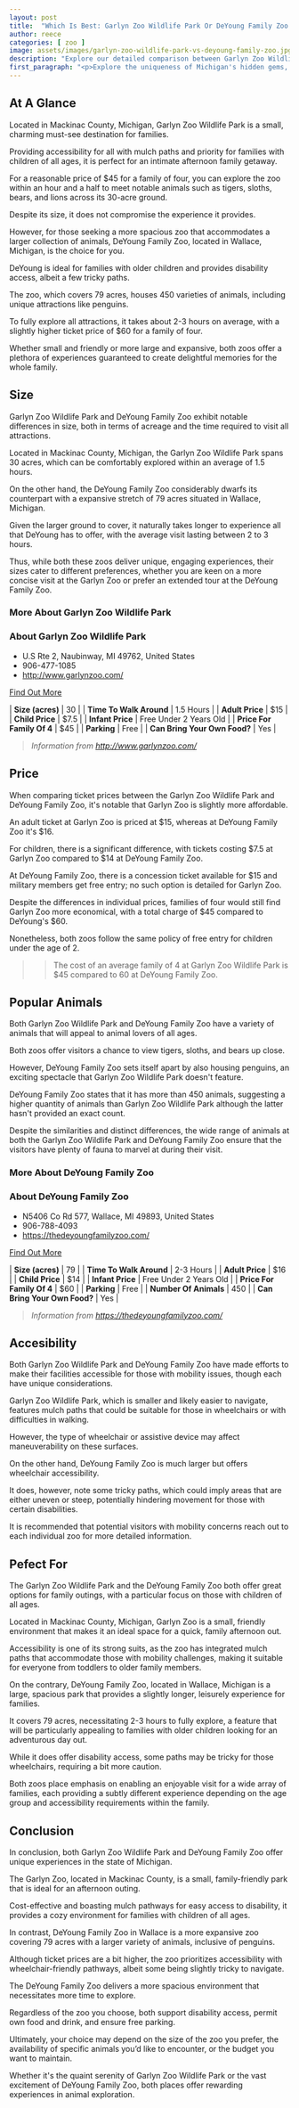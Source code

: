```yaml
---
layout: post
title:  "Which Is Best: Garlyn Zoo Wildlife Park Or DeYoung Family Zoo. A Guide To Which Is The Best Zoo In Michigan, USA"
author: reece
categories: [ zoo ]
image: assets/images/garlyn-zoo-wildlife-park-vs-deyoung-family-zoo.jpg
description: "Explore our detailed comparison between Garlyn Zoo Wildlife Park and DeYoung Family Zoo, examining their animal species, visitor experiences, programs, and more, to help you choose your next wildlife adventure."
first_paragraph: "<p>Explore the uniqueness of Michigan's hidden gems, the Garlyn Zoo Wildlife Park and the DeYoung Family Zoo.</p><p>Venture into the smaller, homely confines of the Garlyn Zoo, perfect for an intimate family afternoon outing, or experience the capacious and diverse enclosure of the DeYoung Zoo, a haven for fascinating species such as penguins.</p><p>Our guided comparison will delve into each zoo's accessibility, family-friendliness, and the distinctive species they house, equipping you with all you need to plan your visit.</p>"
---
```


<div class="overview" markdown="1"> 

## At A Glance 

Located in Mackinac County, Michigan, Garlyn Zoo Wildlife Park is a small, charming must-see destination for families. 

Providing accessibility for all with mulch paths and priority for families with children of all ages, it is perfect for an intimate afternoon family getaway. 

For a reasonable price of $45 for a family of four, you can explore the zoo within an hour and a half to meet notable animals such as tigers, sloths, bears, and lions across its 30-acre ground. 

Despite its size, it does not compromise the experience it provides. 

However, for those seeking a more spacious zoo that accommodates a larger collection of animals, DeYoung Family Zoo, located in Wallace, Michigan, is the choice for you. 

DeYoung is ideal for families with older children and provides disability access, albeit a few tricky paths. 

The zoo, which covers 79 acres, houses 450 varieties of animals, including unique attractions like penguins. 

To fully explore all attractions, it takes about 2-3 hours on average, with a slightly higher ticket price of $60 for a family of four. 

Whether small and friendly or more large and expansive, both zoos offer a plethora of experiences guaranteed to create delightful memories for the whole family.

</div>
    
    

## Size 

Garlyn Zoo Wildlife Park and DeYoung Family Zoo exhibit notable differences in size, both in terms of acreage and the time required to visit all attractions. 

Located in Mackinac County, Michigan, the Garlyn Zoo Wildlife Park spans 30 acres, which can be comfortably explored within an average of 1.5 hours. 

On the other hand, the DeYoung Family Zoo considerably dwarfs its counterpart with a expansive stretch of 79 acres situated in Wallace, Michigan. 

Given the larger ground to cover, it naturally takes longer to experience all that DeYoung has to offer, with the average visit lasting between 2 to 3 hours. 

Thus, while both these zoos deliver unique, engaging experiences, their sizes cater to different preferences, whether you are keen on a more concise visit at the Garlyn Zoo or prefer an extended tour at the DeYoung Family Zoo.
<div class="overview" markdown="1" id="wyntk-garlyn-zoo-wildlife-park"> 

### More About Garlyn Zoo Wildlife Park

<div class="find-out-more" markdown="1">

### About Garlyn Zoo Wildlife Park

- U.S Rte 2, Naubinway, MI 49762, United States
- 906-477-1085
- <a href="http://www.garlynzoo.com/">http://www.garlynzoo.com/</a>



<a class="subscribe btn" href="http://www.garlynzoo.com/">Find Out More</a>

</div>


    

| **Size (acres)** | 30 |
| **Time To Walk Around** | 1.5 Hours |
| **Adult Price** | $15 |
| **Child Price** | $7.5 |
| **Infant Price** | Free Under 2 Years Old |
| **Price For Family Of 4** | $45 |
| **Parking** | Free |
| **Can Bring Your Own Food?** | Yes |


> *Information from http://www.garlynzoo.com/* 



</div>



## Price 

When comparing ticket prices between the Garlyn Zoo Wildlife Park and DeYoung Family Zoo, it's notable that Garlyn Zoo is slightly more affordable. 

An adult ticket at Garlyn Zoo is priced at $15, whereas at DeYoung Family Zoo it's $16. 

For children, there is a significant difference, with tickets costing $7.5 at Garlyn Zoo compared to $14 at DeYoung Family Zoo. 

At DeYoung Family Zoo, there is a concession ticket available for $15 and military members get free entry; no such option is detailed for Garlyn Zoo. 

Despite the differences in individual prices, families of four would still find Garlyn Zoo more economical, with a total charge of $45 compared to DeYoung's $60. 

Nonetheless, both zoos follow the same policy of free entry for children under the age of 2.

>> The cost of an average family of 4 at Garlyn Zoo Wildlife Park is $45 compared to 60 at DeYoung Family Zoo.



## Popular Animals 

Both Garlyn Zoo Wildlife Park and DeYoung Family Zoo have a variety of animals that will appeal to animal lovers of all ages. 

Both zoos offer visitors a chance to view tigers, sloths, and bears up close. 

However, DeYoung Family Zoo sets itself apart by also housing penguins, an exciting spectacle that Garlyn Zoo Wildlife Park doesn't feature. 

DeYoung Family Zoo states that it has more than 450 animals, suggesting a higher quantity of animals than Garlyn Zoo Wildlife Park although the latter hasn't provided an exact count. 

Despite the similarities and distinct differences, the wide range of animals at both the Garlyn Zoo Wildlife Park and DeYoung Family Zoo ensure that the visitors have plenty of fauna to marvel at during their visit.
<div class="overview" markdown="1"id="wyntk-deyoung-family-zoo"> 

### More About DeYoung Family Zoo

<div class="find-out-more" markdown="1">

### About DeYoung Family Zoo

- N5406 Co Rd 577, Wallace, MI 49893, United States
- 906-788-4093
- <a href="https://thedeyoungfamilyzoo.com/">https://thedeyoungfamilyzoo.com/</a>



<a class="subscribe btn" href="https://thedeyoungfamilyzoo.com/">Find Out More</a>

</div>


    

| **Size (acres)** | 79 |
| **Time To Walk Around** | 2-3 Hours |
| **Adult Price** | $16 |
| **Child Price** | $14 |
| **Infant Price** | Free Under 2 Years Old |
| **Price For Family Of 4** | $60 |
| **Parking** | Free |
| **Number Of Animals** | 450 |
| **Can Bring Your Own Food?** | Yes |


> *Information from https://thedeyoungfamilyzoo.com/* 



</div>



## Accesibility 

Both Garlyn Zoo Wildlife Park and DeYoung Family Zoo have made efforts to make their facilities accessible for those with mobility issues, though each have unique considerations. 

Garlyn Zoo Wildlife Park, which is smaller and likely easier to navigate, features mulch paths that could be suitable for those in wheelchairs or with difficulties in walking. 

However, the type of wheelchair or assistive device may affect maneuverability on these surfaces. 

On the other hand, DeYoung Family Zoo is much larger but offers wheelchair accessibility. 

It does, however, note some tricky paths, which could imply areas that are either uneven or steep, potentially hindering movement for those with certain disabilities. 

It is recommended that potential visitors with mobility concerns reach out to each individual zoo for more detailed information.

## Pefect For 

The Garlyn Zoo Wildlife Park and the DeYoung Family Zoo both offer great options for family outings, with a particular focus on those with children of all ages. 

Located in Mackinac County, Michigan, Garlyn Zoo is a small, friendly environment that makes it an ideal space for a quick, family afternoon out. 

Accessibility is one of its strong suits, as the zoo has integrated mulch paths that accommodate those with mobility challenges, making it suitable for everyone from toddlers to older family members. 



On the contrary, DeYoung Family Zoo, located in Wallace, Michigan is a large, spacious park that provides a slightly longer, leisurely experience for families. 

It covers 79 acres, necessitating 2-3 hours to fully explore, a feature that will be particularly appealing to families with older children looking for an adventurous day out. 

While it does offer disability access, some paths may be tricky for those wheelchairs, requiring a bit more caution. 

Both zoos place emphasis on enabling an enjoyable visit for a wide array of families, each providing a subtly different experience depending on the age group and accessibility requirements within the family.

## Conclusion 

In conclusion, both Garlyn Zoo Wildlife Park and DeYoung Family Zoo offer unique experiences in the state of Michigan. 

The Garlyn Zoo, located in Mackinac County, is a small, family-friendly park that is ideal for an afternoon outing. 

Cost-effective and boasting mulch pathways for easy access to disability, it provides a cozy environment for families with children of all ages. 



In contrast, DeYoung Family Zoo in Wallace is a more expansive zoo covering 79 acres with a larger variety of animals, inclusive of penguins. 

Although ticket prices are a bit higher, the zoo prioritizes accessibility with wheelchair-friendly pathways, albeit some being slightly tricky to navigate. 

The DeYoung Family Zoo delivers a more spacious environment that necessitates more time to explore. 



Regardless of the zoo you choose, both support disability access, permit own food and drink, and ensure free parking. 

Ultimately, your choice may depend on the size of the zoo you prefer, the availability of specific animals you’d like to encounter, or the budget you want to maintain. 

Whether it's the quaint serenity of Garlyn Zoo Wildlife Park or the vast excitement of DeYoung Family Zoo, both places offer rewarding experiences in animal exploration.
